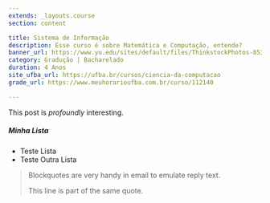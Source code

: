 ```yaml
---
extends: _layouts.course
section: content

title: Sistema de Informação
description: Esse curso é sobre Matemática e Computação, entende?
banner_url: https://www.yu.edu/sites/default/files/ThinkstockPhotos-853673106.jpg
category: Gradução | Bacharelado
duration: 4 Anos
site_ufba_url: https://ufba.br/cursos/ciencia-da-computacao
grade_url: https://www.meuhorarioufba.com.br/curso/112140

---
```


This post is *profoundly* interesting.

##### Minha Lista
* Teste Lista
* Teste Outra Lista

> Blockquotes are very handy in email to emulate reply text.
>
> This line is part of the same quote.
